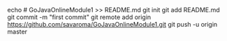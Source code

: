 echo # GoJavaOnlineModule1 >> README.md
git init
git add README.md
git commit -m "first commit"
git remote add origin https://github.com/savaroma/GoJavaOnlineModule1.git
git push -u origin master
